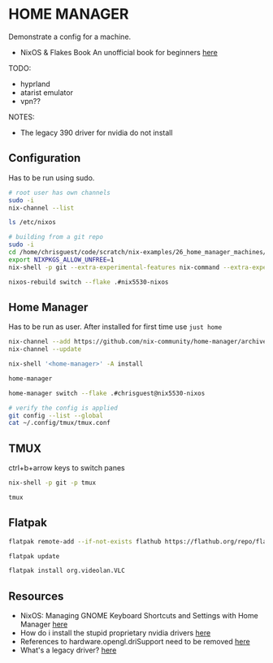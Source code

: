 # HOME MANAGER

Demonstrate a config for a machine.  

* NixOS & Flakes Book An unofficial book for beginners [here](https://nixos-and-flakes.thiscute.world/)

TODO:

* hyprland
* atarist emulator
* vpn??

NOTES:

* The legacy 390 driver for nvidia do not install

## Configuration

Has to be run using sudo.

```sh
# root user has own channels
sudo -i
nix-channel --list

ls /etc/nixos

# building from a git repo
sudo -i
cd /home/chrisguest/code/scratch/nix-examples/26_home_manager_machines/nix5530
export NIXPKGS_ALLOW_UNFREE=1
nix-shell -p git --extra-experimental-features nix-command --extra-experimental-features flakes

nixos-rebuild switch --flake .#nix5530-nixos
```

## Home Manager

Has to be run as user.  After installed for first time use `just home`  

```sh
nix-channel --add https://github.com/nix-community/home-manager/archive/release-24.05.tar.gz home-manager
nix-channel --update

nix-shell '<home-manager>' -A install

home-manager

home-manager switch --flake .#chrisguest@nix5530-nixos

# verify the config is applied
git config --list --global
cat ~/.config/tmux/tmux.conf
```

## TMUX

ctrl+b+arrow keys to switch panes

```sh
nix-shell -p git -p tmux

tmux 
```

## Flatpak

```sh
flatpak remote-add --if-not-exists flathub https://flathub.org/repo/flathub.flatpakrepo

flatpak update

flatpak install org.videolan.VLC 
```

## Resources

* NixOS: Managing GNOME Keyboard Shortcuts and Settings with Home Manager [here](https://heywoodlh.io/nixos-gnome-settings-and-keyboard-shortcuts)
* How do i install the stupid proprietary nvidia drivers  [here](https://www.reddit.com/r/NixOS/comments/18n21n8/how_do_i_install_the_stupid_proprietary_nvidia/?rdt=59192)
* References to hardware.opengl.driSupport need to be removed [here](https://github.com/NixOS/nixos-hardware/issues/996#issuecomment-2183266924)
* What's a legacy driver? [here](https://www.nvidia.com/en-us/drivers/unix/legacy-gpu/)

